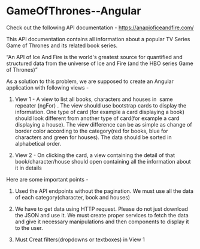 # GameOfThrones--Angular 

Check out the following API documentation -
https://anapioficeandfire.com/

This API documentation contains all information about a popular TV Series Game of
Thrones and its related book series.

“An API of Ice And Fire is the world's greatest source for quantified and structured data
from the universe of Ice and Fire (and the HBO series Game of Thrones)”

As a solution to this problem, we are supposed to create an Angular
application with following views -

1) View 1 - A view to list all books, characters and houses in ​ same repeater
(ngFor)​ . 
The view should use bootstrap cards to display the information. 
One type of card (for example a card displaying a book) should look different from
another type of card(for example a card displaying a house). 
The view difference can be as simple as change of border color according to the category(red for
books, blue for characters and green for houses). The data should be sorted in
alphabetical order.

2) View 2 - On clicking the card, a view containing the detail of that
book/character/house should open containing all the information about it in
details

Here are some important points -

1. Used the API endpoints without the pagination. 
We must use all the data of each category(character, book and houses)

2. We have to get data using HTTP request. 
Please do not just download the JSON and use it. 
We must create proper services to fetch the data and give it necessary manipulations and then components to display it to the user.

3. Must Creat filters(dropdowns or textboxes) in View 1
